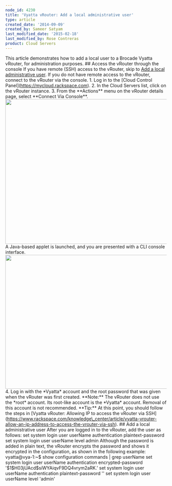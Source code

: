 ```yaml
---
node_id: 4230
title: 'Vyatta vRouter: Add a local administrative user'
type: article
created_date: '2014-09-09'
created_by: Sameer Satyam
last_modified_date: '2015-02-18'
last_modified_by: Rose Contreras
product: Cloud Servers
---
```


This article demonstrates how to add a local user to a Brocade Vyatta
vRouter, for administration purposes. \#\# Access the vRouter through
the console If you have remote (SSH) access to the vRouter, skip to [Add
a local administrative user](#localadmin). If you do not have remote
access to the vRouter, connect to the vRouter via the console. 1. Log in
to the \[Cloud Control Panel\](https://mycloud.rackspace.com). 2. In the
Cloud Servers list, click on the vRouter instance. 3. From the
\*\*Actions\*\* menu on the vRouter details page, select \*\*Connect Via
Console\*\*.
<img src="https://8026b2e3760e2433679c-fffceaebb8c6ee053c935e8915a3fbe7.ssl.cf2.rackcdn.com/field/image/880-1_0.png" width="808" height="451" />
A Java-based applet is launched, and you are presented with a CLI
console interface.
<img src="https://8026b2e3760e2433679c-fffceaebb8c6ee053c935e8915a3fbe7.ssl.cf2.rackcdn.com/field/image/880-2.png" width="659" height="417" />
4. Log in with the \*Vyatta\* account and the root password that was
given when the vRouter was first created. \*\*Note:\*\* The vRouter does
not use the \*root\* account. Its root-like account is the \*Vyatta\*
account. Removal of this account is not recommended. \*\*Tip:\*\* At
this point, you should follow the steps in \[Vyatta vRouter: Allowing IP
to access the vRouter via
SSH\](https://www.rackspace.com/knowledge\_center/article/vyatta-vrouter-allow-an-ip-address-to-access-the-vrouter-via-ssh).
 \#\# Add a local administrative user After you are logged in to the
vRouter, add the user as follows: set system login user userName
authentication plaintext-password set system login user userName level
admin
Although the password is added in plain text, the vRouter encrypts the
password and shows it encrypted in the configuration, as shown in the
following example: vyatta@vya-1:\~\$ show configuration commands | grep
userName set system login user userName authentication
encrypted-password '\$1\$H03jUAcd\$siWYAiqvF9DQ4vrym2aRK.' set system
login user userName authentication plaintext-password '' set system
login user userName level 'admin'

